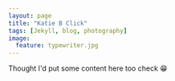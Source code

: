 ```yaml
---
layout: page
title: "Katie B Click"
tags: [Jekyll, blog, photography]
image:
  feature: typewriter.jpg
---
```


Thought I'd put some content here too check 😁 
